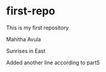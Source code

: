 # first-repo
This is my first repository

Mahitha Avula

Sunrises in East

Added another line according to part5
